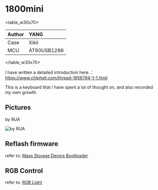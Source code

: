 # 1800mini

<table_w30x70>

|Author |YANG |
|:--- |:--- |
|Case |Xikii|
|MCU|AT90USB1286|

</table_w30x70>

I have written a detailed introduction here.：<html><br></html>
https://www.chiphell.com/thread-1856794-1-1.html

This is a keyboard that I have spent a lot of thought on, and also recorded my own growth.


## Pictures
by RUA

![by RUA](/assets/1800mini-01.jpg)


## Reflash firmware
refer to: [Mass Storage Device Bootloader](/en/bootloader/msd-bootloader)


## RGB Control
refer to: [RGB Light](/en/features/rgblight)